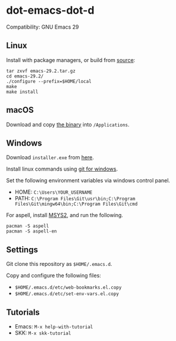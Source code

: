 # dot-emacs-dot-d

Compatibility: GNU Emacs 29

## Linux

Install with package managers, or build from [source](https://www.gnu.org/software/emacs/download.html):

```
tar zxvf emacs-29.2.tar.gz
cd emacs-29.2/
./configure --prefix=$HOME/local
make
make install
```

## macOS

Download and copy [the binary](https://emacsformacosx.com) into `/Applications`.

## Windows

Download `installer.exe` from [here](https://ftp.gnu.org/gnu/emacs/windows).

Install linux commands using [git for windows](https://gitforwindows.org/).

Set the following environment variables via windows control panel.

- HOME: `C:\Users\YOUR_USERNAME`
- PATH: `C:\Program Files\Git\usr\bin;C:\Program Files\Git\mingw64\bin;C:\Program Files\Git\cmd`

For aspell, install [MSYS2](https://www.msys2.org/), and run the following.

	pacman -S aspell
	pacman -S aspell-en

## Settings

Git clone this repository as `$HOME/.emacs.d`.

Copy and configure the following files:

- `$HOME/.emacs.d/etc/web-bookmarks.el.copy`
- `$HOME/.emacs.d/etc/set-env-vars.el.copy`

## Tutorials

- Emacs: `M-x help-with-tutorial`
- SKK: `M-x skk-tutorial`
